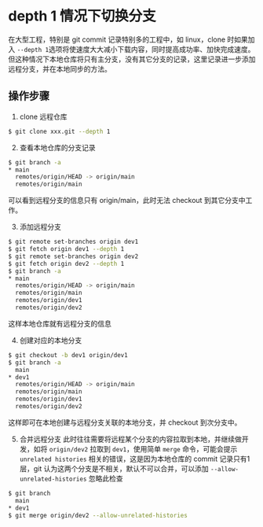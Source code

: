 # depth 1 情况下切换分支
在大型工程，特别是 git commit 记录特别多的工程中，如 linux，clone 时如果加入 `--depth 1`选项将使速度大大减小下载内容，同时提高成功率、加快完成速度。但这种情况下本地仓库将只有主分支，没有其它分支的记录，这里记录进一步添加远程分支，并在本地同步的方法。

## 操作步骤
1. clone 远程仓库
```bash
$ git clone xxx.git --depth 1
```

2. 查看本地仓库的分支记录
```bash
$ git branch -a
* main
  remotes/origin/HEAD -> origin/main
  remotes/origin/main
```
可以看到远程分支的信息只有 origin/main，此时无法 checkout 到其它分支中工作。

3. 添加远程分支
``` bash
$ git remote set-branches origin dev1
$ git fetch origin dev1 --depth 1
$ git remote set-branches origin dev2
$ git fetch origin dev2 --depth 1
$ git branch -a
* main
  remotes/origin/HEAD -> origin/main
  remotes/origin/main
  remotes/origin/dev1
  remotes/origin/dev2
```
这样本地仓库就有远程分支的信息

4. 创建对应的本地分支
```bash
$ git checkout -b dev1 origin/dev1
$ git branch -a
  main
* dev1
  remotes/origin/HEAD -> origin/main
  remotes/origin/main
  remotes/origin/dev1
  remotes/origin/dev2
```
这样即可在本地创建与远程分支关联的本地分支，并 checkout 到次分支中。

5. 合并远程分支
此时往往需要将远程某个分支的内容拉取到本地，并继续做开发，如将 `origin/dev2` 拉取到 `dev1`，使用简单 `merge` 命令，可能会提示 `unrelated histories` 相关的错误，这是因为本地仓库的 commit 记录只有1层，git 认为这两个分支是不相关，默认不可以合并，可以添加 `--allow-unrelated-histories` 忽略此检查
```bash
$ git branch
  main
* dev1
$ git merge origin/dev2 --allow-unrelated-histories
```
